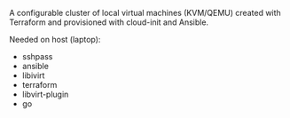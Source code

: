 A configurable cluster of local virtual machines (KVM/QEMU) created with Terraform and provisioned with cloud-init and Ansible.

Needed on host (laptop):
- sshpass
- ansible
- libivirt
- terraform
- libvirt-plugin
- go
